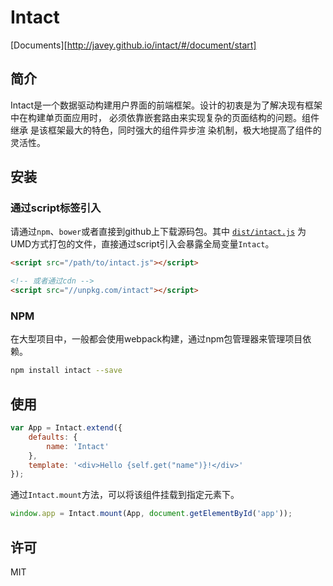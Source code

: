 # Intact

[Documents][http://javey.github.io/intact/#/document/start]

## 简介

Intact是一个数据驱动构建用户界面的前端框架。设计的初衷是为了解决现有框架中在构建单页面应用时，
必须依靠嵌套路由来实现复杂的页面结构的问题。组件继承 是该框架最大的特色，同时强大的组件异步渲
染机制，极大地提高了组件的灵活性。

## 安装

### 通过script标签引入

请通过`npm`、`bower`或者直接到github上下载源码包。其中
[`dist/intact.js`](https://raw.githubusercontent.com/Javey/Intact/master/dist/intact.js)
为UMD方式打包的文件，直接通过script引入会暴露全局变量`Intact`。

```html
<script src="/path/to/intact.js"></script>

<!-- 或者通过cdn -->
<script src="//unpkg.com/intact"></script>
```

### NPM

在大型项目中，一般都会使用webpack构建，通过npm包管理器来管理项目依赖。

```bash
npm install intact --save
```

## 使用

```js
var App = Intact.extend({
    defaults: {
        name: 'Intact'
    },
    template: '<div>Hello {self.get("name")}!</div>'
});
```

通过`Intact.mount`方法，可以将该组件挂载到指定元素下。

```js
window.app = Intact.mount(App, document.getElementById('app'));
```
## 许可

MIT
